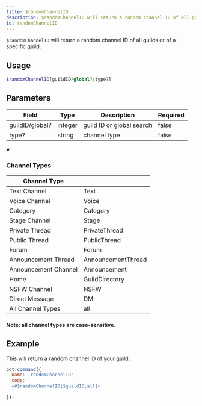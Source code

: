 ```yaml
---
title: $randomChannelID 
description: $randomChannelID will return a random channel ID of all guilds or of a specific guild.
id: randomChannelID
---
```


`$randomChannelID` will return a random channel ID of all guilds or of a specific guild.

## Usage

```php
$randomChannelID[guildID/global?;type?]
```

## Parameters 


| Field           | Type    | Description               | Required |
| --------------- | ------- | ------------------------- | -------- |
| guildID/global? | integer | guild ID or global search | false       |
| type?           | string  | channel type              | false       |

<details open>
  <summary><h3> Channel Types </h3></summary>

| Channel Type         |                    |
| -------------------- | ------------------ |
| Text Channel         | Text               |
| Voice Channel        | Voice              |
| Category             | Category           |
| Stage Channel        | Stage              |
| Private Thread       | PrivateThread      |
| Public Thread        | PublicThread       |
| Forum                | Forum              |
| Announcement Thread  | AnnouncementThread |
| Announcement Channel | Announcement       |
| Home                 | GuildDirectory     |
| NSFW Channel         | NSFW               |
| Direct Message       | DM                 |
| All Channel Types    | all                |

#### Note: all channel types are **case-sensitive**.

</details>

## Example

This will return a random channel ID of your guild:

```javascript
bot.command({
  name: 'randomChannelID',
  code: `
  <#$randomChannelID[$guildID;all]>
  `
});
```
